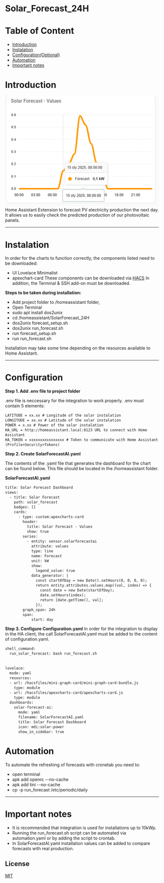# Solar_Forecast_24H
# Table of Content
- [Introduction](#Introduction)
- [Instalation](#Instalation)
- [Configuration(Optional)](#Configuration)
- [Automation](#Automation)
- [Important notes](#Important-notes)

# Introduction
![Example prediction plot](Images/Image1.PNG)
Home Assistant Extension to forecast PV electricity production the next day.
It allows us to easily check the predicted production of our photovoltaic panels.
****

# Instalation
In order for the charts to function correctly, the components listed need to be downloaded:
- UI Lovelace Minimalist
- apexchart-card
These components can be downloaded via [HACS]("https://hacs.xyz")
In addition, the Terminal & SSH add-on must be downloaded.

**Steps to be taken during installation:**
- Add project folder to /homeassistant folder,
- Open Terminal
- sudo apt install dos2unix
- cd /homeassistant/SolarForecast_24H
- dos2unix forecast_setup.sh
- dos2unix run_forecast.sh
- run forecast_setup.sh
- run run_forecast.sh

Installation may take some time depending on the resources available to Home Assistant.
****
# Configuration
**Step 1. Add .env file to project folder**

.env file is neccessary for the integration to work properly.
.env must contain 5 elements:
```
LATITUDE = xx.xx # Longitude of the solar instalation 
LONGITUDE = xx.xx # Latitude of the solar instalation
POWER = x.xx # Power of the solar instalation
HA_URL = http://homeassistant.local:8123 URL to connect with Home Assistant
HA_TOKEN = xxxxxxxxxxxxxxxx # Token to communicate with Home Assistant (Profile>Security>Tokens)
```
**Step 2. Create SolarForecastAI.yaml**

The contents of the .yaml file that generates the dashboard for the chart can be found below. This file should be located in the /homeassistant folder.

**SolarForecastAI.yaml**
```
title: Solar Forecast Dashboard
views:
  - title: Solar Forecast
    path: solar_forecast
    badges: []
    cards:
      - type: custom:apexcharts-card
        header:
          title: Solar Forecast - Values
          show: true
        series:
          - entity: sensor.solarforecastai
            attribute: values
            type: line
            name: Forecast
            unit: kW
            show:
              legend_value: true
            data_generator: |
              const startOfDay = new Date().setHours(0, 0, 0, 0);
              return entity.attributes.values.map((val, index) => {
                const date = new Date(startOfDay);
                date.setHours(index);
                return [date.getTime(), val];
              });
        graph_span: 24h
        span:
            start: day
``` 
**Step 3. Configure Configuration.yaml**
In order for the integration to display in the HA client, the call SolarForecastAI.yaml must be added to the content of configuration.yaml.
```
shell_command:
  run_solar_forecast: bash run_forecast.sh

  
lovelace:
  mode: yaml
  resources:
  - url: /hacsfiles/mini-graph-card/mini-graph-card-bundle.js
    type: module
  - url: /hacsfiles/apexcharts-card/apexcharts-card.js
    type: module
  dashboards:
    solar-forecast-ai: 
      mode: yaml
      filename: SolarForecastAI.yaml
      title: Solar Forecast Dashboard
      icon: mdi:solar-power
      show_in_sidebar: true
```
# Automation
To automate the refreshing of forecasts with cronetab you need to:
- open terminal
- apk add openrc --no-cache
- apk add tini --no-cache
- cp -p run_forecast /etc/periodic/daily

****
# Important notes
- It is recommended that integration is used for installations up to 10kWp.
- Running the run_forecast.sh script can be automated via automation.yaml or by adding the script to crontab.
- In SolarForecastAI.yaml installation values can be added to compare forecasts with real production.

## License

[MIT](https://choosealicense.com/licenses/mit/)

